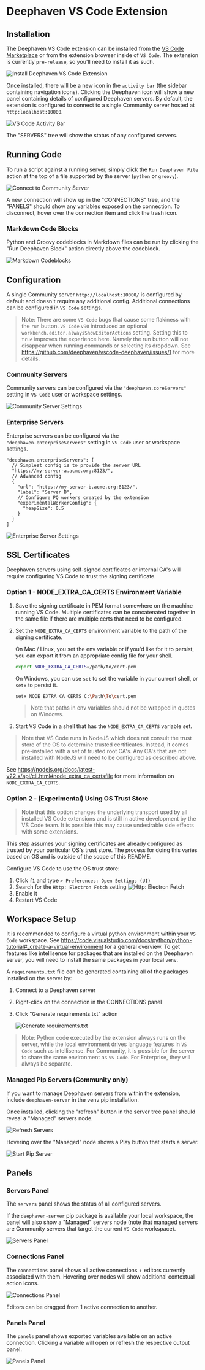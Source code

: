 # Deephaven VS Code Extension

## Installation

The Deephaven VS Code extension can be installed from the [VS Code Marketplace](https://marketplace.visualstudio.com/items?itemName=deephaven.vscode-deephaven) or from the extension browser inside of `VS Code`. The extension is currently `pre-release`, so you'll need to install it as such.

![Install Deephaven VS Code Extension](./docs/assets/install-pre-release.png)

Once installed, there will be a new icon in the `activity bar` (the sidebar containing navigation icons). Clicking the Deephaven icon will show a new panel containing details of configured Deephaven servers. By default, the extension is configured to connect to a single Community server hosted at `http:localhost:10000`.

![VS Code Activity Bar](./docs/assets/dh-activity-bar.gif)

The "SERVERS" tree will show the status of any configured servers. 


## Running Code
To run a script against a running server, simply click the `Run Deephaven File` action at the top of a file supported by the server (`python` or `groovy`).

![Connect to Community Server](./docs/assets/dhc-connect-to-server.gif)

A new connection will show up in the "CONNECTIONS" tree, and the "PANELS" should show any variables exposed on the connection. To disconnect, hover over the connection item and click the trash icon.

### Markdown Code Blocks
Python and Groovy codeblocks in Markdown files can be run by clicking the "Run Deephaven Block" action directly above the codeblock.

![Markdown Codeblocks](docs/assets/markdown-codeblocks.png)

## Configuration

A single Community server `http://localhost:10000/` is configured by default and doesn't require any additional config. Additional connections can be configured in `VS Code` settings.

> Note: There are some `VS Code` bugs that cause some flakiness with the `run` button. `VS Code` `v90` introduced an optional `workbench.editor.alwaysShowEditorActions` setting. Setting this to `true` improves the experience here. Namely the run button will not disappear when running commands or selecting its dropdown. See https://github.com/deephaven/vscode-deephaven/issues/1 for more details.

### Community Servers

Community servers can be configured via the `"deephaven.coreServers"` setting in `VS Code` user or workspace settings.

![Community Server Settings](./docs/assets/add-community-server.gif)

### Enterprise Servers
Enterprise servers can be configured via the `"deephaven.enterpriseServers"` setting in `VS Code` user or workspace settings.

```jsonc
"deephaven.enterpriseServers": [
  // Simplest config is to provide the server URL
  "https://my-server-a.acme.org:8123/",
  // Advanced config
  {
    "url": "https://my-server-b.acme.org:8123/",
    "label": "Server B",
    // Configure PQ workers created by the extension
    "experimentalWorkerConfig": {
      "heapSize": 0.5
    }
  }
]
```

![Enterprise Server Settings](./docs/assets/dhe-settings.gif)

## SSL Certificates
Deephaven servers using self-signed certificates or internal CA's will require configuring VS Code to trust the signing certificate.

### Option 1 - NODE_EXTRA_CA_CERTS Environment Variable

1. Save the signing certificate in PEM format somewhere on the machine running VS Code. Multiple certificates can be concatenated together in the same file if there are multiple certs that need to be configured.
1. Set the `NODE_EXTRA_CA_CERTS` environment variable to the path of the signing certificate.
   
   On Mac / Linux, you set the env variable or if you'd like for it to persist, you can export it from an appropriate config file for your shell.
   ```sh
   export NODE_EXTRA_CA_CERTS=/path/to/cert.pem
   ```

   On Windows, you can use `set` to set the variable in your current shell, or `setx` to persist it.

   ```sh
   setx NODE_EXTRA_CA_CERTS C:\Path\To\cert.pem
   ```
   > Note that paths in env variables should not be wrapped in quotes on Windows.
1. Start VS Code in a shell that has the `NODE_EXTRA_CA_CERTS` variable set.

> Note that VS Code runs in NodeJS which does not consult the trust store of the OS to determine trusted certificates. Instead, it comes pre-installed with a set of trusted root CA's. Any CA's that are not installed with NodeJS will need to be configured as described above.

See https://nodejs.org/docs/latest-v22.x/api/cli.html#node_extra_ca_certsfile for more information on `NODE_EXTRA_CA_CERTS`.

### Option 2 - (Experimental) Using OS Trust Store
> Note that this option changes the underlying transport used by all installed VS Code extensions and is still in active development by the VS Code team. It is possible this may cause undesirable side effects with some extensions.

This step assumes your signing certificates are already configured as trusted by your particular OS's trust store. The process for doing this varies based on OS and is outside of the scope of this README.

Configure VS Code to use the OS trust store:

1. Click `f1` and type `> Preferences: Open Settings (UI)`
1. Search for the `Http: Electron Fetch` setting
   ![Http: Electron Fetch](docs/assets/electron-fetch.png)
1. Enable it
1. Restart VS Code


## Workspace Setup
It is recommended to configure a virtual python environment within your `VS Code` workspace. See https://code.visualstudio.com/docs/python/python-tutorial#_create-a-virtual-environment for a general overview. To get features like intellisense for packages that are installed on the Deephaven server, you will need to install the same packages in your local `venv`.

A `requirements.txt` file can be generated containing all of the packages installed on the server by:
1. Connect to a Deephaven server
1. Right-click on the connection in the CONNECTIONS panel
1. Click "Generate requirements.txt" action

   ![Generate requirements.txt](docs/assets/generate-requirements-txt.png)

> Note: Python code executed by the extension always runs on the server, while the local environment drives language features in `VS Code` such as intellisense. For Community, it is possible for the server to share the same environment as `VS Code`. For Enterprise, they will always be separate.

### Managed Pip Servers (Community only)
If you want to manage Deephaven servers from within the extension, include `deephaven-server` in the venv pip installation.

Once installed, clicking the "refresh" button in the server tree panel should reveal a "Managed" servers node.

![Refresh Servers](./docs/assets/refresh-servers.png)

Hovering over the "Managed" node shows a Play button that starts a server.

![Start Pip Server](./docs/assets/start-pip-server.png)

## Panels
### Servers Panel
The `servers` panel shows the status of all configured servers.

If the `deephaven-server` pip package is available your local workspace, the panel will also show a "Managed" servers node (note that managed servers are Community servers that target the current `VS Code` workspace).

![Servers Panel](./docs/assets/servers-panel.png)

### Connections Panel
The `connections` panel shows all active connections + editors currently associated with them. Hovering over nodes will show additional contextual action icons.

![Connections Panel](./docs/assets/connections-panel.png)

Editors can be dragged from 1 active connection to another.

### Panels Panel
The `panels` panel shows exported variables available on an active connection. Clicking a variable will open or refresh the respective output panel.

![Panels Panel](./docs/assets/panels-panel.png)